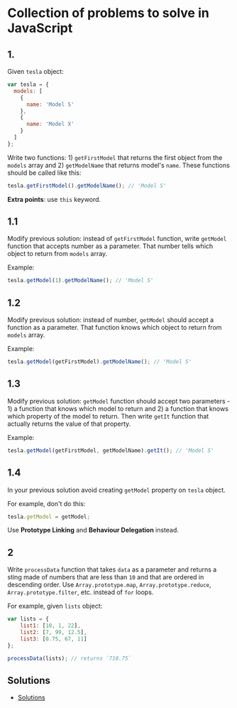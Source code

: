 # Collection of problems to solve in JavaScript

## 1.

Given `tesla` object:

```js
var tesla = {
  models: [
    {
      name: 'Model S'
    },
    {
      name: 'Model X'
    }
  ]
};
```

Write two functions: 1) `getFirstModel` that returns the first object from the `models` array and 2) `getModelName` that returns model's `name`. These functions should be called like this:

```js
tesla.getFirstModel().getModelName(); // 'Model S'
```

__Extra points__: use `this` keyword.

## 1.1

Modify previous solution: instead of `getFirstModel` function, write `getModel` function that accepts number as a parameter. That number tells which object to return from `models` array.

Example:

```js
tesla.getModel(1).getModelName(); // 'Model S'
```

## 1.2

Modify previous solution: instead of number, `getModel` should accept a function as a parameter. That function knows which object to return from `models` array.

Example:

```js
tesla.getModel(getFirstModel).getModelName(); // 'Model S'
```

## 1.3

Modify previous solution: `getModel` function should accept two parameters - 1) a function that knows which model to return and 2) a function that knows which property of the model to return. Then write `getIt` function that actually returns the value of that property.

Example:

```js
tesla.getModel(getFirstModel, getModelName).getIt(); // 'Model S'
```

## 1.4

In your previous solution avoid creating `getModel` property on `tesla` object.

For example, don't do this:

```js
tesla.getModel = getModel;
```

Use __Prototype Linking__ and __Behaviour Delegation__ instead.

## 2

Write `processData` function that takes `data` as a parameter and returns a sting made of numbers that are less than `10` and that are ordered in descending order. Use `Array.prototype.map`, `Array.prototype.reduce`, `Array.prototype.filter`, etc. instead of `for` loops.

For example, given `lists` object:

```js
var lists = {
	list1: [10, 1, 22],
	list2: [7, 99, 12.5],
	list3: [0.75, 67, 11]
};

processData(lists); // returns `710.75`
```

## Solutions

+ [Solutions](solutions.md)
